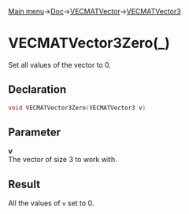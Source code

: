[Main menu](../../../../Readme.md)->[Doc](../../../VECMATKit.md)->[VECMATVector](../../VECMATVector.md)->[VECMATVector3](../../VECMATVector3.md)

# VECMATVector3Zero(_)
Set all values of the vector to 0.

## **Declaration**
```C
void VECMATVector3Zero(VECMATVector3 v)
```


## **Parameter**
**v**  
The vector of size 3 to work with.

## **Result**
All the values of `v` set to 0.
